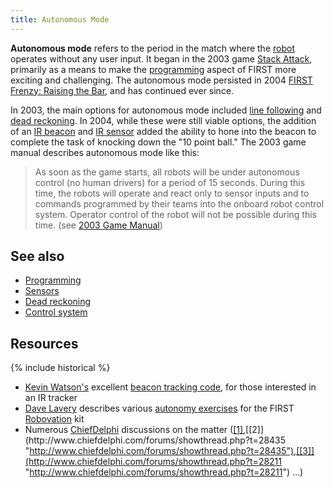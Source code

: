 ```yaml
---
title: Autonomous Mode
---
```


**Autonomous mode** refers to the period in the match where the [robot](robot) operates without any user input. It began in the 2003 game [Stack Attack](stack-attack), primarily as a means to make the [programming](programming) aspect of FIRST more exciting and challenging. The autonomous mode persisted in 2004 [FIRST Frenzy: Raising the Bar](first-frenzy), and has continued ever since.

In 2003, the main options for autonomous mode included [line following](line-following) and [dead reckoning](dead-reckoning). In 2004, while these were still viable options, the addition of an [IR beacon](IR_beacon "IR beacon") and [IR sensor](IR_sensor "IR sensor") added the ability to hone into the beacon to complete the task of knocking down the "10 point ball." The 2003 game manual describes autonomous mode like this:

> As soon as the game starts, all robots will be under autonomous control (no human drivers) for a period of 15 seconds. During this time, the robots will operate and react only to sensor inputs and to commands programmed by their teams into the onboard robot control system. Operator control of the robot will not be possible during this time. (see [2003 Game Manual](http://www2.usfirst.org/2003comp/The_Game.pdf "http://www2.usfirst.org/2003comp/The_Game.pdf" )) 

## See also

- [Programming](programming)
- [Sensors](sensor)
- [Dead reckoning](dead-reckoning)
- [Control system](Control_system "Control system")

## Resources

{% include historical %}

- [Kevin Watson's](Kevin_Watson "Kevin Watson") excellent [beacon tracking code](http://kevin.org/frc/ "http://kevin.org/frc/"), for those interested in an IR tracker
- [Dave Lavery](Dave_Lavery "Dave Lavery") describes various [autonomy exercises](http://www.usfirst.org/robotics/robovation/primer/Autonomy.htm "http://www.usfirst.org/robotics/robovation/primer/Autonomy.htm") for the FIRST [Robovation](robovation) kit
- Numerous [ChiefDelphi](chiefdelphi) discussions on the matter ([[1]](http://www.chiefdelphi.com/forums/showthread.php?t=26774 "http://www.chiefdelphi.com/forums/showthread.php?t=26774"),[[2]](http://www.chiefdelphi.com/forums/showthread.php?t=28435 "http://www.chiefdelphi.com/forums/showthread.php?t=28435"),[[3]](http://www.chiefdelphi.com/forums/showthread.php?t=28211 "http://www.chiefdelphi.com/forums/showthread.php?t=28211") ...)
